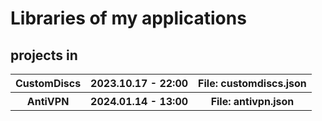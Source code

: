 # Libraries of my applications
## projects in
<table>
    <tr>
        <th>CustomDiscs</th>
        <th>2023.10.17 - 22:00</th>
        <th>File: customdiscs.json</th>
    </tr>
    <tr>
        <th>AntiVPN</th>
        <th>2024.01.14 - 13:00</th>
        <th>File: antivpn.json</th>
    </tr>
</table>
